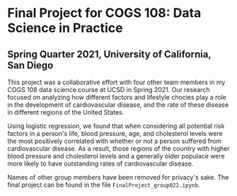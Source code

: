 # Final Project for COGS 108: Data Science in Practice
## Spring Quarter 2021, University of California, San Diego

This project was a collaborative effort with four other team members in my COGS 108 data science course at UCSD in Spring 2021. Our research focused on analyzing how different factors and lifestyle chocies play a role in the development of cardiovascular disease, and the rate of these disease in different regions of the United States. 

Using logistic regression, we found that when considering all potential risk factors in a person's life, blood pressure, age, and cholesterol levels were the most positively correlated with whether or not a person suffered from cardiovascular disease. As a result, those regions of the country with higher blood pressure and cholesterol levels and a generally older populace were more likely to have outstanding rates of cardiovascular disease.

Names of other group members have been removed for privacy's sake. The final project can be found in the file `FinalProject_group022.ipynb`.

